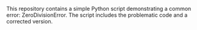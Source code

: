 This repository contains a simple Python script demonstrating a common error: ZeroDivisionError.  The script includes the problematic code and a corrected version.